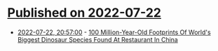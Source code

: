 # [Published on 2022-07-22](index.md)

* [2022-07-22, 20:57:00](https://soylentnews.org/article.pl?sid=22/07/22/1146202&from=rss) - [100 Million-Year-Old Footprints Of World's Biggest Dinosaur Species Found At Restaurant In China](https://soylentnews.org/article.pl?sid=22/07/22/1146202&from=rss)
